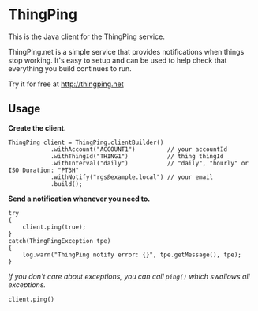 # ThingPing

This is the Java client for the ThingPing service. 

ThingPing.net is a simple service that provides notifications when things stop working.
It's easy to setup and can be used to help check that everything you build continues to run.

Try it for free at http://thingping.net

## Usage

**Create the client.**

    ThingPing client = ThingPing.clientBuilder()
				.withAccount("ACCOUNT1")         // your accountId  
				.withThingId("THING1")           // thing thingId
				.withInterval("daily")           // "daily", "hourly" or ISO Duration: "PT3H"
				.withNotify("rgs@example.local") // your email
				.build();

**Send a notification whenever you need to.**

    try
    {
        client.ping(true);
    }
    catch(ThingPingException tpe) 
    {
        log.warn("ThingPing notify error: {}", tpe.getMessage(), tpe);
    }

*If you don't care about exceptions, you can call `ping()` which swallows all exceptions.*

    client.ping()
